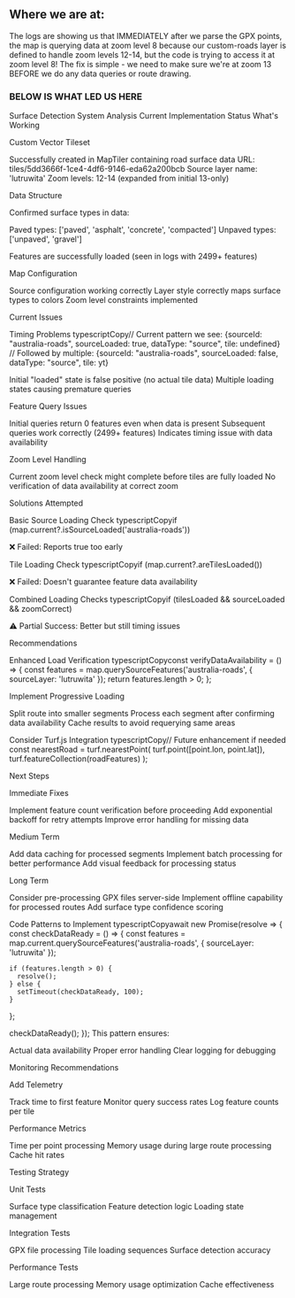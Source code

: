 ## Where we are at:
The logs are showing us that IMMEDIATELY after we parse the GPX points, the map is querying data at zoom level 8 because our custom-roads layer is defined to handle zoom levels 12-14, but the code is trying to access it at zoom level 8!
The fix is simple - we need to make sure we're at zoom 13 BEFORE we do any data queries or route drawing.

### BELOW IS WHAT LED US HERE

Surface Detection System Analysis
Current Implementation Status
What's Working

Custom Vector Tileset

Successfully created in MapTiler containing road surface data
URL: tiles/5dd3666f-1ce4-4df6-9146-eda62a200bcb
Source layer name: 'lutruwita'
Zoom levels: 12-14 (expanded from initial 13-only)


Data Structure

Confirmed surface types in data:

Paved types: ['paved', 'asphalt', 'concrete', 'compacted']
Unpaved types: ['unpaved', 'gravel']


Features are successfully loaded (seen in logs with 2499+ features)


Map Configuration

Source configuration working correctly
Layer style correctly maps surface types to colors
Zoom level constraints implemented



Current Issues

Timing Problems
typescriptCopy// Current pattern we see:
{sourceId: "australia-roads", sourceLoaded: true, dataType: "source", tile: undefined}
// Followed by multiple:
{sourceId: "australia-roads", sourceLoaded: false, dataType: "source", tile: yt}

Initial "loaded" state is false positive (no actual tile data)
Multiple loading states causing premature queries


Feature Query Issues

Initial queries return 0 features even when data is present
Subsequent queries work correctly (2499+ features)
Indicates timing issue with data availability


Zoom Level Handling

Current zoom level check might complete before tiles are fully loaded
No verification of data availability at correct zoom



Solutions Attempted

Basic Source Loading Check
typescriptCopyif (map.current?.isSourceLoaded('australia-roads'))

❌ Failed: Reports true too early


Tile Loading Check
typescriptCopyif (map.current?.areTilesLoaded())

❌ Failed: Doesn't guarantee feature data availability


Combined Loading Checks
typescriptCopyif (tilesLoaded && sourceLoaded && zoomCorrect)

⚠️ Partial Success: Better but still timing issues



Recommendations

Enhanced Load Verification
typescriptCopyconst verifyDataAvailability = () => {
  const features = map.querySourceFeatures('australia-roads', {
    sourceLayer: 'lutruwita'
  });
  return features.length > 0;
};

Implement Progressive Loading

Split route into smaller segments
Process each segment after confirming data availability
Cache results to avoid requerying same areas


Consider Turf.js Integration
typescriptCopy// Future enhancement if needed
const nearestRoad = turf.nearestPoint(
  turf.point([point.lon, point.lat]),
  turf.featureCollection(roadFeatures)
);


Next Steps

Immediate Fixes

Implement feature count verification before proceeding
Add exponential backoff for retry attempts
Improve error handling for missing data


Medium Term

Add data caching for processed segments
Implement batch processing for better performance
Add visual feedback for processing status


Long Term

Consider pre-processing GPX files server-side
Implement offline capability for processed routes
Add surface type confidence scoring



Code Patterns to Implement
typescriptCopyawait new Promise<void>(resolve => {
  const checkDataReady = () => {
    const features = map.current.querySourceFeatures('australia-roads', {
      sourceLayer: 'lutruwita'
    });
    
    if (features.length > 0) {
      resolve();
    } else {
      setTimeout(checkDataReady, 100);
    }
  };
  
  checkDataReady();
});
This pattern ensures:

Actual data availability
Proper error handling
Clear logging for debugging

Monitoring Recommendations

Add Telemetry

Track time to first feature
Monitor query success rates
Log feature counts per tile


Performance Metrics

Time per point processing
Memory usage during large route processing
Cache hit rates



Testing Strategy

Unit Tests

Surface type classification
Feature detection logic
Loading state management


Integration Tests

GPX file processing
Tile loading sequences
Surface detection accuracy


Performance Tests

Large route processing
Memory usage optimization
Cache effectiveness



